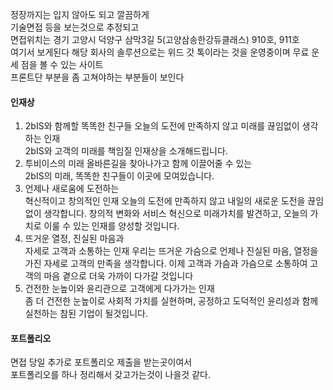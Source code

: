 정장까지는 입지 않아도 되고 깔끔하게  
기술면접 등을 보는것으로 추정되고  
면접위치는 경기 고양시 덕양구 삼막3길 5(고양삼송한강듀클래스) 910호, 911호  
여기서 보게된다 해당 회사의 솔루션으로는 위드 갓 톡이라는 것을 운영중이며 무료 운세 점을 볼 수 있는 사이트  
프론트단 부분을 좀 고쳐야하는 부분들이 보인다  

#### 인재상
1. 2bIS와 함께할 똑똑한 친구들
오늘의 도전에 만족하지 않고 미래를 끊임없이 생각하는 인재  
2bIS와 고객의 미래를 책임질 인재상을 소개해드립니다.  
2. 투비이스의 미래
올바른길을 찾아나가고 함께 이끌어줄 수 있는  
2bIS의 미래, 똑똑한 친구들이 이곳에 모여있습니다.  
3. 언제나 새로움에 도전하는  
혁신적이고 창의적인 인재
오늘의 도전에 만족하지 않고 내일의 새로운 도전을 끊임없이 생각합니다. 창의적 변화와 서비스 혁신으로 미래가치를 발견하고, 오늘의 가치로 이룰 수 있는 인재를 양성할 것입니다.  
4. 뜨거운 열정, 진실된 마음과  
자세로 고객과 소통하는 인재
우리는 뜨거운 가슴으로 언제나 진실된 마음, 열정을 가진 자세로 고객의 만족을 생각합니다. 이제 고객과 가슴과 가슴으로 소통하여 고객의 마음 곁으로 더욱 가까이 다가갈 것입니다  
5. 건전한 눈높이와 윤리관으로 고객에게 다가가는 인재  
좀 더 건전한 눈높이로 사회적 가치를 실현하며, 공정하고 도덕적인 윤리성과 함께 실천하는 참된 기업이 될것입니다.  

#### 포트폴리오
면접 당일 추가로 포트폴리오 제출을 받는곳이여서  
포트폴리오를 하나 정리해서 갖고가는것이 나을것 같다.

